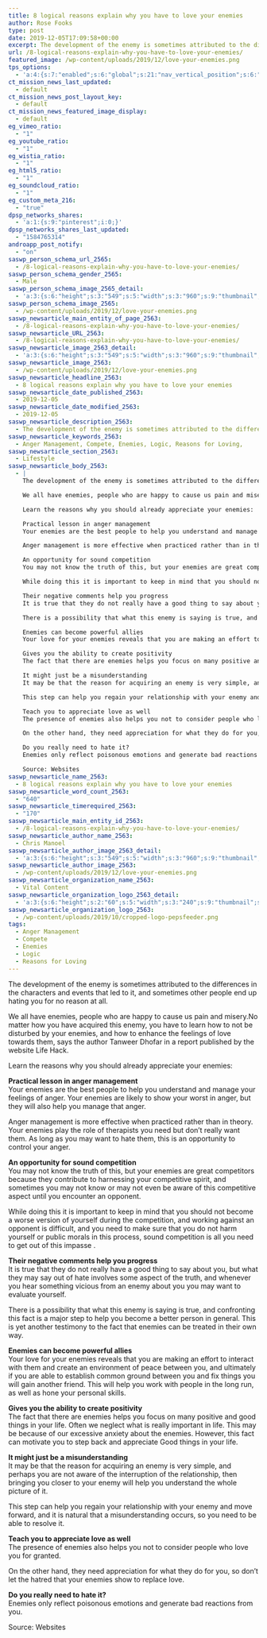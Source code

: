 ```yaml
---
title: 8 logical reasons explain why you have to love your enemies
author: Rose Fooks
type: post
date: 2019-12-05T17:09:58+00:00
excerpt: The development of the enemy is sometimes attributed to the differences in the characters and events that led to it, and sometimes other people end up hating you for no reason at all
url: /8-logical-reasons-explain-why-you-have-to-love-your-enemies/
featured_image: /wp-content/uploads/2019/12/love-your-enemies.png
tps_options:
  - 'a:4:{s:7:"enabled";s:6:"global";s:21:"nav_vertical_position";s:6:"global";s:23:"nav_hide_on_first_slide";b:0;s:23:"slide_loading_mechanism";s:6:"global";}'
ct_mission_news_last_updated:
  - default
ct_mission_news_post_layout_key:
  - default
ct_mission_news_featured_image_display:
  - default
eg_vimeo_ratio:
  - "1"
eg_youtube_ratio:
  - "1"
eg_wistia_ratio:
  - "1"
eg_html5_ratio:
  - "1"
eg_soundcloud_ratio:
  - "1"
eg_custom_meta_216:
  - "true"
dpsp_networks_shares:
  - 'a:1:{s:9:"pinterest";i:0;}'
dpsp_networks_shares_last_updated:
  - "1584765314"
androapp_post_notify:
  - "on"
saswp_person_schema_url_2565:
  - /8-logical-reasons-explain-why-you-have-to-love-your-enemies/
saswp_person_schema_gender_2565:
  - Male
saswp_person_schema_image_2565_detail:
  - 'a:3:{s:6:"height";s:3:"549";s:5:"width";s:3:"960";s:9:"thumbnail";s:76:"/wp-content/uploads/2019/12/love-your-enemies.png";}'
saswp_person_schema_image_2565:
  - /wp-content/uploads/2019/12/love-your-enemies.png
saswp_newsarticle_main_entity_of_page_2563:
  - /8-logical-reasons-explain-why-you-have-to-love-your-enemies/
saswp_newsarticle_URL_2563:
  - /8-logical-reasons-explain-why-you-have-to-love-your-enemies/
saswp_newsarticle_image_2563_detail:
  - 'a:3:{s:6:"height";s:3:"549";s:5:"width";s:3:"960";s:9:"thumbnail";s:76:"/wp-content/uploads/2019/12/love-your-enemies.png";}'
saswp_newsarticle_image_2563:
  - /wp-content/uploads/2019/12/love-your-enemies.png
saswp_newsarticle_headline_2563:
  - 8 logical reasons explain why you have to love your enemies
saswp_newsarticle_date_published_2563:
  - 2019-12-05
saswp_newsarticle_date_modified_2563:
  - 2019-12-05
saswp_newsarticle_description_2563:
  - The development of the enemy is sometimes attributed to the differences in the characters and events that led to it, and sometimes other people end up hating you for no reason at all
saswp_newsarticle_keywords_2563:
  - Anger Management, Compete, Enemies, Logic, Reasons for Loving,
saswp_newsarticle_section_2563:
  - Lifestyle
saswp_newsarticle_body_2563:
  - |
    The development of the enemy is sometimes attributed to the differences in the characters and events that led to it, and sometimes other people end up hating you for no reason at all.

    We all have enemies, people who are happy to cause us pain and misery.No matter how you have acquired this enemy, you have to learn how to not be disturbed by your enemies, and how to enhance the feelings of love towards them, says the author Tanweer Dhofar in a report published by the website Life Hack.

    Learn the reasons why you should already appreciate your enemies:

    Practical lesson in anger management
    Your enemies are the best people to help you understand and manage your feelings of anger. Your enemies are likely to show your worst in anger, but they will also help you manage that anger.

    Anger management is more effective when practiced rather than in theory. Your enemies play the role of therapists you need but don't really want them. As long as you may want to hate them, this is an opportunity to control your anger.

    An opportunity for sound competition
    You may not know the truth of this, but your enemies are great competitors because they contribute to harnessing your competitive spirit, and sometimes you may not know or may not even be aware of this competitive aspect until you encounter an opponent.

    While doing this it is important to keep in mind that you should not become a worse version of yourself during the competition, and working against an opponent is difficult, and you need to make sure that you do not harm yourself or public morals in this process, sound competition is all you need to get out of this impasse .

    Their negative comments help you progress
    It is true that they do not really have a good thing to say about you, but what they may say out of hate involves some aspect of the truth, and whenever you hear something vicious from an enemy about you you may want to evaluate yourself.

    There is a possibility that what this enemy is saying is true, and confronting this fact is a major step to help you become a better person in general. This is yet another testimony to the fact that enemies can be treated in their own way.

    Enemies can become powerful allies
    Your love for your enemies reveals that you are making an effort to interact with them and create an environment of peace between you, and ultimately if you are able to establish common ground between you and fix things you will gain another friend. This will help you work with people in the long run, as well as hone your personal skills.

    Gives you the ability to create positivity
    The fact that there are enemies helps you focus on many positive and good things in your life. Often we neglect what is really important in life. This may be because of our excessive anxiety about the enemies. However, this fact can motivate you to step back and appreciate Good things in your life.

    It might just be a misunderstanding
    It may be that the reason for acquiring an enemy is very simple, and perhaps you are not aware of the interruption of the relationship, then bringing you closer to your enemy will help you understand the whole picture of it.

    This step can help you regain your relationship with your enemy and move forward, and it is natural that a misunderstanding occurs, so you need to be able to resolve it.

    Teach you to appreciate love as well
    The presence of enemies also helps you not to consider people who love you for granted.

    On the other hand, they need appreciation for what they do for you, so don't let the hatred that your enemies show to replace love.

    Do you really need to hate it?
    Enemies only reflect poisonous emotions and generate bad reactions from you.

    Source: Websites
saswp_newsarticle_name_2563:
  - 8 logical reasons explain why you have to love your enemies
saswp_newsarticle_word_count_2563:
  - "640"
saswp_newsarticle_timerequired_2563:
  - "170"
saswp_newsarticle_main_entity_id_2563:
  - /8-logical-reasons-explain-why-you-have-to-love-your-enemies/
saswp_newsarticle_author_name_2563:
  - Chris Manoel
saswp_newsarticle_author_image_2563_detail:
  - 'a:3:{s:6:"height";s:3:"549";s:5:"width";s:3:"960";s:9:"thumbnail";s:76:"/wp-content/uploads/2019/12/love-your-enemies.png";}'
saswp_newsarticle_author_image_2563:
  - /wp-content/uploads/2019/12/love-your-enemies.png
saswp_newsarticle_organization_name_2563:
  - Vital Content
saswp_newsarticle_organization_logo_2563_detail:
  - 'a:3:{s:6:"height";s:2:"60";s:5:"width";s:3:"240";s:9:"thumbnail";s:82:"/wp-content/uploads/2019/10/cropped-logo-pepsfeeder.png";}'
saswp_newsarticle_organization_logo_2563:
  - /wp-content/uploads/2019/10/cropped-logo-pepsfeeder.png
tags:
  - Anger Management
  - Compete
  - Enemies
  - Logic
  - Reasons for Loving
---
```


The development of the enemy is sometimes attributed to the differences in the characters and events that led to it, and sometimes other people end up hating you for no reason at all.

We all have enemies, people who are happy to cause us pain and misery.No matter how you have acquired this enemy, you have to learn how to not be disturbed by your enemies, and how to enhance the feelings of love towards them, says the author Tanweer Dhofar in a report published by the website Life Hack.

Learn the reasons why you should already appreciate your enemies:

**Practical lesson in anger management**  
Your enemies are the best people to help you understand and manage your feelings of anger. Your enemies are likely to show your worst in anger, but they will also help you manage that anger.

Anger management is more effective when practiced rather than in theory. Your enemies play the role of therapists you need but don&#8217;t really want them. As long as you may want to hate them, this is an opportunity to control your anger.

**An opportunity for sound competition**  
You may not know the truth of this, but your enemies are great competitors because they contribute to harnessing your competitive spirit, and sometimes you may not know or may not even be aware of this competitive aspect until you encounter an opponent.

While doing this it is important to keep in mind that you should not become a worse version of yourself during the competition, and working against an opponent is difficult, and you need to make sure that you do not harm yourself or public morals in this process, sound competition is all you need to get out of this impasse .

**Their negative comments help you progress**  
It is true that they do not really have a good thing to say about you, but what they may say out of hate involves some aspect of the truth, and whenever you hear something vicious from an enemy about you you may want to evaluate yourself.

There is a possibility that what this enemy is saying is true, and confronting this fact is a major step to help you become a better person in general. This is yet another testimony to the fact that enemies can be treated in their own way.

**Enemies can become powerful allies**  
Your love for your enemies reveals that you are making an effort to interact with them and create an environment of peace between you, and ultimately if you are able to establish common ground between you and fix things you will gain another friend. This will help you work with people in the long run, as well as hone your personal skills.

**Gives you the ability to create positivity**  
The fact that there are enemies helps you focus on many positive and good things in your life. Often we neglect what is really important in life. This may be because of our excessive anxiety about the enemies. However, this fact can motivate you to step back and appreciate Good things in your life.

**It might just be a misunderstanding**  
It may be that the reason for acquiring an enemy is very simple, and perhaps you are not aware of the interruption of the relationship, then bringing you closer to your enemy will help you understand the whole picture of it.

This step can help you regain your relationship with your enemy and move forward, and it is natural that a misunderstanding occurs, so you need to be able to resolve it.

**Teach you to appreciate love as well**  
The presence of enemies also helps you not to consider people who love you for granted.

On the other hand, they need appreciation for what they do for you, so don&#8217;t let the hatred that your enemies show to replace love.

**Do you really need to hate it?**  
Enemies only reflect poisonous emotions and generate bad reactions from you.

Source: Websites
